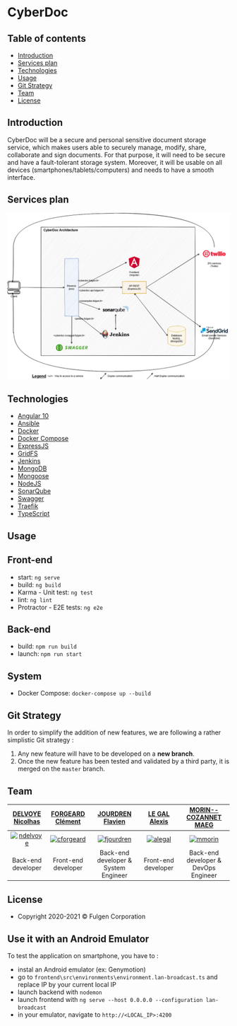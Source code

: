 CyberDoc
========

Table of contents
-----------------
* [Introduction](#introduction)
* [Services plan](#services-plan)
* [Technologies](#technologies)
* [Usage](#usage)
* [Git Strategy](#git-strategy)
* [Team](#team)
* [License](#license)

Introduction
------------
CyberDoc will be a secure and personal sensitive document storage service, which makes users able to securely manage, modify, share, collaborate and sign documents.
For that purpose, it will need to be secure and have a fault-tolerant storage system. Moreover, it will be usable on all devices (smartphones/tablets/computers) and needs to have a smooth interface.

Services plan
-------------
![Services plan](arch.png?raw=true)

Technologies
----------
* [Angular 10](https://angular.io/)
* [Ansible](https://www.ansible.com/)
* [Docker](https://www.docker.com/)
* [Docker Compose](https://docs.docker.com/compose/)
* [ExpressJS](https://expressjs.com/)
* [GridFS](https://docs.mongodb.com/manual/core/gridfs/)
* [Jenkins](https://www.jenkins.io/)
* [MongoDB](https://www.mongodb.com/)
* [Mongoose](https://mongoosejs.com/)
* [NodeJS](https://nodejs.org/)
* [SonarQube](https://www.sonarqube.org/)
* [Swagger](https://swagger.io/)
* [Traefik](https://doc.traefik.io/traefik/)
* [TypeScript](https://www.typescriptlang.org/)

Usage
-----
## Front-end
* start: `ng serve`
* build: `ng build`
* Karma - Unit test: `ng test`
* lint: `ng lint`
* Protractor - E2E tests: `ng e2e`

## Back-end
* build: `npm run build`
* launch: `npm run start`

## System
* Docker Compose: `docker-compose up --build`

Git Strategy
------------
In order to simplify the addition of new features, we are following a rather simplistic Git strategy :
1. Any new feature will have to be developed on a **new branch**. 
2. Once the new feature has been tested and validated by a third party, it is merged on the `master` branch.

Team
------------
| <a href="https://github.com/ndelvoye" target="_blank">**DELVOYE Nicolhas**</a> | <a href="https://github.com/cforgeard" target="_blank">**FORGEARD Clément**</a> | <a href="https://github.com/fjourdren/" target="_blank">**JOURDREN Flavien**</a> | <a href="https://github.com/galeadon" target="_blank">**LE GAL Alexis**</a> | <a href="https://maeg.fr/index" target="_blank">**MORIN--COZANNET MAEG**</a> |
| :---: |:---:| :---:| :---:| :---:|
| [![ndelvoye](https://avatars0.githubusercontent.com/u/33501606?v3&s=200)](#) | [![cforgeard](https://avatars2.githubusercontent.com/u/19496563?v3&s=200)](#) | [![fjourdren](https://avatars2.githubusercontent.com/u/22824594?v3&s=200)](https://fjourdren.com/) | [![alegal](https://avatars2.githubusercontent.com/u/51356870?v3&s=100)](#) | [![mmorin](https://avatars1.githubusercontent.com/u/37983763?v3&s=200)](https://maeg.fr) |
| Back-end developer | Front-end developer | Back-end developer & System Engineer | Front-end developer | Back-end developer & DevOps Engineer |

License
------------
* Copyright 2020-2021 © Fulgen Corporation

Use it with an Android Emulator
------------

To test the application on smartphone, you have to :
- instal an Android emulator (ex: Genymotion)
- go to `frontend\src\environments\environment.lan-broadcast.ts` and replace IP by your current local IP
- launch backend with `nodemon`
- launch frontend with `ng serve --host 0.0.0.0 --configuration lan-broadcast`
- in your emulator, navigate to `http://<LOCAL_IP>:4200`
